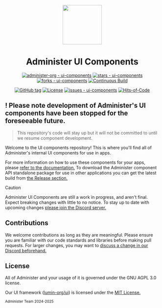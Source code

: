 <div align="center">
<img src="https://github.com/administer-org/ui-components/blob/main/assets/adm.png?raw=true" width="128">

# Administer UI Components


[![administer-org - ui-components](https://img.shields.io/static/v1?label=administer-org&message=ui-components&color=yellow&logo=github)](https://github.com/administer-org/ui-components "Go to GitHub repo") [![stars - ui-components](https://img.shields.io/github/stars/administer-org/ui-components?style=social)](https://github.com/administer-org/ui-components) [![forks - ui-components](https://img.shields.io/github/forks/administer-org/ui-components?style=social)](https://github.com/administer-org/ui-components) [![Continuous Build](https://github.com/administer-org/ui-components/workflows/Continuous%20Build/badge.svg)](https://github.com/administer-org/ui-components/actions?query=workflow:"Continuous+Build")

 [![GitHub tag](https://img.shields.io/github/tag/administer-org/ui-components?include_prereleases=&sort=semver&color=yellow)](https://github.com/administer-org/ui-components/releases/) [![License](https://img.shields.io/badge/License-AGPL--3.0-yellow)](#license) [![issues - ui-components](https://img.shields.io/github/issues/administer-org/ui-components)](https://github.com/administer-org/ui-components/issues) [![Hits-of-Code](https://hitsofcode.com/github/administer-org/ui-components?branch=main)](https://hitsofcode.com/github/administer-org/ui-components/view?branch=main)

</div>

## ! Please note development of Administer's UI components have been stopped for the foreseeable future.
> This repository's code will stay up but it will not be committed to until we resume component development.

Welcome to the UI components repository! This is where you'll find all of Administer's internal UI components for use in apps.

For more information on how to use these components for your apps, please [refer to the documentation.](https://docs.administer.notpyx.me)
To download the Administer component API standalone package for use in other applications you can get the latest build from [the Release section.](https://github.com/administer-org/ui-components/releases/tag/CB)

> [!CAUTION]
> Administer UI Components are still a work in progress, and aren't final. Expect breaking changes with little to no notice.
> To stay up to date with upcoming changes [please join the Discord server.](https://administer.notpyx.me/to/discord) 

## Contributions

We welcome contributions as long as they are meaningful. Please ensure you are familiar with our code standards and libraries before making pull requests. For larger changes, you may want to [discuss a change in our Discord beforehand.](https://administer.notpyx.me/to/discord) <!-- TODO: DISCORD LINK (will do with app server updates tomorrow if i remember :3 -->

## License

All of Administer and your usage of it is governed under the GNU AGPL 3.0 license.

Our UI framework ([lumin-org/ui](https://github.com/lumin-org/ui)) is licensed under the [MIT License.](https://github.com/lumin-org/ui/blob/main/LICENSE)

<small>Administer Team 2024-2025</small>
